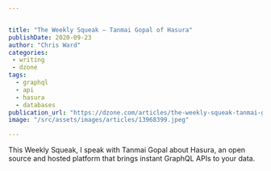 ```yaml
---


title: "The Weekly Squeak — Tanmai Gopal of Hasura"
publishDate: 2020-09-23
author: "Chris Ward"
categories:
 - writing
 - dzone
tags:
  - graphql
  - api
  - hasura
  - databases
publication_url: "https://dzone.com/articles/the-weekly-squeak-tanmai-gopal-of-hasura"
image: "/src/assets/images/articles/13968399.jpeg"

---
```

This Weekly Squeak, I speak with Tanmai Gopal about Hasura, an open source and hosted platform that brings instant GraphQL APIs to your data.


